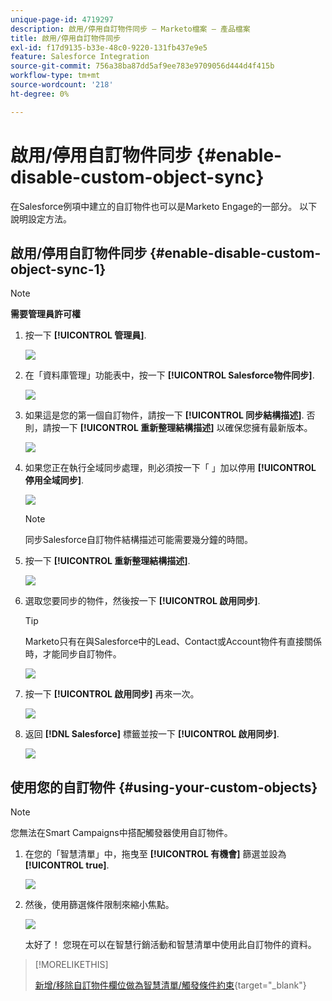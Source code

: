 ```yaml
---
unique-page-id: 4719297
description: 啟用/停用自訂物件同步 — Marketo檔案 — 產品檔案
title: 啟用/停用自訂物件同步
exl-id: f17d9135-b33e-48c0-9220-131fb437e9e5
feature: Salesforce Integration
source-git-commit: 756a38ba87dd5af9ee783e9709056d444d4f415b
workflow-type: tm+mt
source-wordcount: '218'
ht-degree: 0%

---
```


# 啟用/停用自訂物件同步 {#enable-disable-custom-object-sync}

在Salesforce例項中建立的自訂物件也可以是Marketo Engage的一部分。 以下說明設定方法。

## 啟用/停用自訂物件同步 {#enable-disable-custom-object-sync-1}

>[!NOTE]
>
>**需要管理員許可權**

1. 按一下 **[!UICONTROL 管理員]**.

   ![](assets/one.png)

1. 在「資料庫管理」功能表中，按一下 **[!UICONTROL Salesforce物件同步]**.

   ![](assets/two-2.png)

1. 如果這是您的第一個自訂物件，請按一下 **[!UICONTROL 同步結構描述]**. 否則，請按一下 **[!UICONTROL 重新整理結構描述]** 以確保您擁有最新版本。

   ![](assets/image2014-12-10-10-3a14-3a44.png)

1. 如果您正在執行全域同步處理，則必須按一下「 」加以停用 **[!UICONTROL 停用全域同步]**.

   ![](assets/image2014-12-10-10-3a14-3a54.png)

   >[!NOTE]
   >
   >同步Salesforce自訂物件結構描述可能需要幾分鐘的時間。

1. 按一下 **[!UICONTROL 重新整理結構描述]**.

   ![](assets/image2014-12-10-10-3a15-3a7.png)

1. 選取您要同步的物件，然後按一下 **[!UICONTROL 啟用同步]**.

   >[!TIP]
   >
   >Marketo只有在與Salesforce中的Lead、Contact或Account物件有直接關係時，才能同步自訂物件。

   ![](assets/image2014-12-10-10-3a15-3a30.png)

1. 按一下 **[!UICONTROL 啟用同步]** 再來一次。

   ![](assets/image2014-12-10-10-3a15-3a40.png)

1. 返回 **[!DNL Salesforce]** 標籤並按一下 **[!UICONTROL 啟用同步]**.

   ![](assets/image2014-12-10-10-3a15-3a49.png)

## 使用您的自訂物件 {#using-your-custom-objects}

>[!NOTE]
>
>您無法在Smart Campaigns中搭配觸發器使用自訂物件。

1. 在您的「智慧清單」中，拖曳至 **[!UICONTROL 有機會]** 篩選並設為 **[!UICONTROL true]**.

   ![](assets/image2015-8-26-9-3a39-3a28.png)

1. 然後，使用篩選條件限制來縮小焦點。

   ![](assets/image2015-8-24-14-3a18-3a53.png)

   太好了！ 您現在可以在智慧行銷活動和智慧清單中使用此自訂物件的資料。

>[!MORELIKETHIS]
>
>[新增/移除自訂物件欄位做為智慧清單/觸發條件約束](/help/marketo/product-docs/crm-sync/salesforce-sync/setup/optional-steps/add-remove-custom-object-field-as-smart-list-trigger-constraints.md){target="_blank"}
